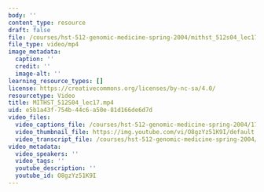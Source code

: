 ```yaml
---
body: ''
content_type: resource
draft: false
file: /courses/hst-512-genomic-medicine-spring-2004/mithst_512s04_lec17_360p_16_9.mp4
file_type: video/mp4
image_metadata:
  caption: ''
  credit: ''
  image-alt: ''
learning_resource_types: []
license: https://creativecommons.org/licenses/by-nc-sa/4.0/
resourcetype: Video
title: MITHST_512S04_lec17.mp4
uid: e5b1a43f-754b-44c6-a50e-81d166de6d7d
video_files:
  video_captions_file: /courses/hst-512-genomic-medicine-spring-2004/17CmBDp-JNGbZpeGUeG8vQChp72nm2pyA_transcript.webvtt
  video_thumbnail_file: https://img.youtube.com/vi/O8gzYz51K9I/default.jpg
  video_transcript_file: /courses/hst-512-genomic-medicine-spring-2004/17CmBDp-JNGbZpeGUeG8vQChp72nm2pyA_transcript.pdf
video_metadata:
  video_speakers: ''
  video_tags: ''
  youtube_description: ''
  youtube_id: O8gzYz51K9I
---
```

